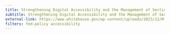 ```yaml
---
title: Strengthening Digital Accessibility and the Management of Section 508 of the Rehabilitation Act
subtitle: Strengthening Digital Accessibility and the Management of Section 508 of the Rehabilitation Act
external-link: https://www.whitehouse.gov/wp-content/uploads/2023/12/M-24-08-Strengthening-Digital-Accessibility-and-the-Management-of-Section-508-of-the-Rehabilitation-Act.pdf
filters: fed-policy accessibility
---
```

